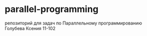# parallel-programming
репозиторий для задач по Параллельному программированию
Голубева Ксения 11-102
